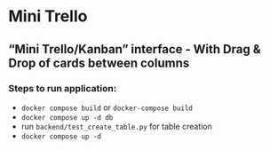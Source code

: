 # Mini Trello
## “Mini Trello/Kanban” interface - With Drag &amp; Drop of cards between columns

### Steps to run application:
- `docker compose build` or `docker-compose build`
- `docker compose up -d db`
- run `backend/test_create_table.py` for table creation
- `docker compose up -d`
